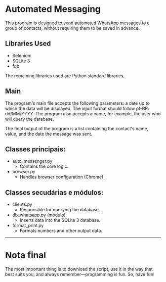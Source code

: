 # Automated Messaging

This program is designed to send automated WhatsApp messages
to a group of contacts, without requiring them to be saved in advance.

## Libraries Used
- Selenium
- SQLite 3
- fdb

The remaining libraries used are Python standard libraries.

## Main
The program's main file accepts the following parameters: a date up to which the data will be displayed. The input format should follow pt-BR: dd/MM/YYYY. The program also accepts a name,
for example, the user who will query the database.

The final output of the program is a list containing the contact's name, value, and the date the message was sent.

## Classes principais:
- auto_messenger.py
    - Contains the core logic.
- browser.py
    - Handles browser configuration (Chrome).

## Classes secudárias e módulos:
- clients.py
    - Responsible for querying the database.
- db_whatsapp.py (módulo)
    - Inserts data into the SQLite 3 database.
- format_print.py
    - Formats numbers and other output data.

---

# Nota final
The most important thing is to download the script, use it in the way that best suits you, and always remember—programming is fun. So, have fun! 